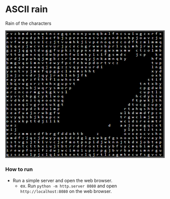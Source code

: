 # ASCII rain

Rain of the characters

![App](https://github.com/Avantgarde95/asciirain/blob/master/image/Screenshot.png)

### How to run
- Run a simple server and open the web browser.
  - ex. Run `python -m http.server 8080` and open `http://localhost:8080` on the web browser.
